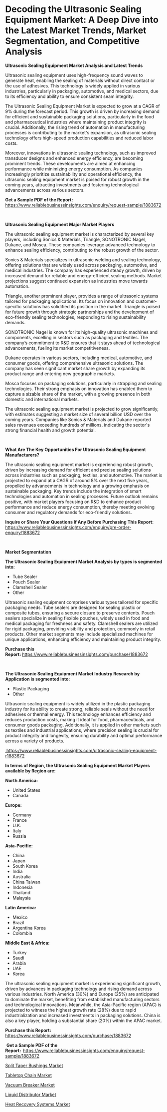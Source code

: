 <p><h1>Decoding the Ultrasonic Sealing Equipment Market: A Deep Dive into the Latest Market Trends, Market Segmentation, and Competitive Analysis</h1></p><p><strong>Ultrasonic Sealing Equipment Market Analysis and Latest Trends</strong></p>
<p><p>Ultrasonic sealing equipment uses high-frequency sound waves to generate heat, enabling the sealing of materials without direct contact or the use of adhesives. This technology is widely applied in various industries, particularly in packaging, automotive, and medical sectors, due to its efficiency and ability to ensure consistent seam integrity.</p><p>The Ultrasonic Sealing Equipment Market is expected to grow at a CAGR of 9% during the forecast period. This growth is driven by increasing demand for efficient and sustainable packaging solutions, particularly in the food and pharmaceutical industries where maintaining product integrity is crucial. Additionally, the rising trend of automation in manufacturing processes is contributing to the market's expansion, as ultrasonic sealing technology offers high-speed production capabilities and reduced labor costs.</p><p>Moreover, innovations in ultrasonic sealing technology, such as improved transducer designs and enhanced energy efficiency, are becoming prominent trends. These developments are aimed at enhancing performance while minimizing energy consumption. As companies increasingly prioritize sustainability and operational efficiency, the ultrasonic sealing equipment market is poised for robust growth in the coming years, attracting investments and fostering technological advancements across various sectors.</p></p>
<p><strong>Get a Sample PDF of the Report:&nbsp;</strong> <a href="https://www.reliablebusinessinsights.com/enquiry/request-sample/1883672?utm_campaign=1138&utm_medium=2&utm_source=Github&utm_content=ia&utm_term=22022025&utm_id=ultrasonic-sealing-equipment">https://www.reliablebusinessinsights.com/enquiry/request-sample/1883672</a></p>
<p>&nbsp;</p>
<p><strong>Ultrasonic Sealing Equipment Major Market Players</strong></p>
<p><p>The ultrasonic sealing equipment market is characterized by several key players, including Sonics & Materials, Triangle, SONOTRONIC Nagel, Dukane, and Mosca. These companies leverage advanced technology to enhance sealing efficiency, contributing to the robust growth of the sector.</p><p>Sonics & Materials specializes in ultrasonic welding and sealing technology, offering solutions that are widely used across packaging, automotive, and medical industries. The company has experienced steady growth, driven by increased demand for reliable and energy-efficient sealing methods. Market projections suggest continued expansion as industries move towards automation.</p><p>Triangle, another prominent player, provides a range of ultrasonic systems tailored for packaging applications. Its focus on innovation and customer-specific solutions has solidified its position in the market. Triangle is poised for future growth through strategic partnerships and the development of eco-friendly sealing technologies, responding to rising sustainability demands.</p><p>SONOTRONIC Nagel is known for its high-quality ultrasonic machines and components, excelling in sectors such as packaging and textiles. The company’s commitment to R&D ensures that it stays ahead of technological advancements, fueling its market competitiveness.</p><p>Dukane operates in various sectors, including medical, automotive, and consumer goods, offering comprehensive ultrasonic solutions. The company has seen significant market share growth by expanding its product range and entering new geographic markets.</p><p>Mosca focuses on packaging solutions, particularly in strapping and sealing technologies. Their strong emphasis on innovation has enabled them to capture a sizable share of the market, with a growing presence in both domestic and international markets.</p><p>The ultrasonic sealing equipment market is projected to grow significantly, with estimates suggesting a market size of several billion USD over the coming years. Companies like Sonics & Materials and Dukane reported sales revenues exceeding hundreds of millions, indicating the sector's strong financial health and growth potential.</p></p>
<p>&nbsp;</p>
<p><strong>What Are The Key Opportunities For Ultrasonic Sealing Equipment Manufacturers?</strong></p>
<p><p>The ultrasonic sealing equipment market is experiencing robust growth, driven by increasing demand for efficient and precise sealing solutions across industries such as packaging, textiles, and automotive. The market is projected to expand at a CAGR of around 8% over the next five years, propelled by advancements in technology and a growing emphasis on sustainable packaging. Key trends include the integration of smart technologies and automation in sealing processes. Future outlook remains positive, with market players focusing on R&D to enhance product performance and reduce energy consumption, thereby meeting evolving consumer and regulatory demands for eco-friendly solutions.</p></p>
<p><strong>Inquire or Share Your Questions If Any Before Purchasing This Report:</strong> <a href="https://www.reliablebusinessinsights.com/enquiry/pre-order-enquiry/1883672?utm_campaign=1138&utm_medium=2&utm_source=Github&utm_content=ia&utm_term=22022025&utm_id=ultrasonic-sealing-equipment">https://www.reliablebusinessinsights.com/enquiry/pre-order-enquiry/1883672</a></p>
<p>&nbsp;</p>
<p><strong>Market Segmentation</strong></p>
<p><strong>The Ultrasonic Sealing Equipment Market Analysis by types is segmented into:</strong></p>
<p><ul><li>Tube Sealer</li><li>Pouch Sealer</li><li>Clamshell Sealer</li><li>Other</li></ul></p>
<p><p>Ultrasonic sealing equipment comprises various types tailored for specific packaging needs. Tube sealers are designed for sealing plastic or composite tubes, ensuring a secure closure to preserve contents. Pouch sealers specialize in sealing flexible pouches, widely used in food and medical packaging for freshness and safety. Clamshell sealers are utilized for rigid packaging, providing visibility and protection, commonly in retail products. Other market segments may include specialized machines for unique applications, enhancing efficiency and maintaining product integrity.</p></p>
<p><strong>Purchase this Report:&nbsp;</strong><a href="https://www.reliablebusinessinsights.com/purchase/1883672?utm_campaign=1138&utm_medium=2&utm_source=Github&utm_content=ia&utm_term=22022025&utm_id=ultrasonic-sealing-equipment">https://www.reliablebusinessinsights.com/purchase/1883672</a></p>
<p>&nbsp;</p>
<p><strong>The Ultrasonic Sealing Equipment Market Industry Research by Application is segmented into:</strong></p>
<p><ul><li>Plastic Packaging</li><li>Other</li></ul></p>
<p><p>Ultrasonic sealing equipment is widely utilized in the plastic packaging industry for its ability to create strong, reliable seals without the need for adhesives or thermal energy. This technology enhances efficiency and reduces production costs, making it ideal for food, pharmaceuticals, and consumer goods packaging. Additionally, it is applied in other markets such as textiles and industrial applications, where precision sealing is crucial for product integrity and longevity, ensuring durability and optimal performance across a variety of products.</p></p>
<p><a href="https://www.reliablebusinessinsights.com/ultrasonic-sealing-equipment-r1883672?utm_campaign=1138&utm_medium=2&utm_source=Github&utm_content=ia&utm_term=22022025&utm_id=ultrasonic-sealing-equipment">&nbsp;https://www.reliablebusinessinsights.com/ultrasonic-sealing-equipment-r1883672</a></p>
<p><strong>In terms of Region, the Ultrasonic Sealing Equipment Market Players available by Region are:</strong></p>
<p>
    <p> <strong> North America: </strong>
        <ul>
            <li>United States</li>
            <li>Canada</li>
        </ul>
        </p> 
    <p> <strong> Europe: </strong>
        <ul>
            <li>Germany</li>
            <li>France</li>
            <li>U.K.</li>
            <li>Italy</li>
            <li>Russia</li>
        </ul>
        </p> 
    <p> <strong> Asia-Pacific: </strong>
        <ul>
            <li>China</li>
            <li>Japan</li>
            <li>South Korea</li>
            <li>India</li>
            <li>Australia</li>
            <li>China Taiwan</li>
            <li>Indonesia</li>
            <li>Thailand</li>
            <li>Malaysia</li>
        </ul>
        </p> 
    <p> <strong> Latin America: </strong>
        <ul>
            <li>Mexico</li>
            <li>Brazil</li>
            <li>Argentina Korea</li>
            <li>Colombia</li>
        </ul>
        </p> 
    <p> <strong> Middle East & Africa: </strong>
        <ul>
            <li>Turkey</li>
            <li>Saudi</li>
            <li>Arabia</li>
            <li>UAE</li>
            <li>Korea</li>
        </ul>
    </p>
    </p>
<p><p>The ultrasonic sealing equipment market is experiencing significant growth, driven by advances in packaging technology and rising demand across various industries. North America (30%) and Europe (25%) are anticipated to dominate the market, benefiting from established manufacturing sectors and technological innovations. Meanwhile, the Asia-Pacific region (APAC) is projected to witness the highest growth rate (28%) due to rapid industrialization and increased investments in packaging solutions. China is also a key player, holding a substantial share (20%) within the APAC market.</p></p>
<p><strong>Purchase this Report: </strong><a href="https://www.reliablebusinessinsights.com/purchase/1883672?utm_campaign=1138&utm_medium=2&utm_source=Github&utm_content=ia&utm_term=22022025&utm_id=ultrasonic-sealing-equipment">https://www.reliablebusinessinsights.com/purchase/1883672</a></p>
<p>&nbsp;<strong>Get a Sample PDF of the Report:&nbsp;&nbsp;</strong><a href="https://www.reliablebusinessinsights.com/enquiry/request-sample/1883672?utm_campaign=1138&utm_medium=2&utm_source=Github&utm_content=ia&utm_term=22022025&utm_id=ultrasonic-sealing-equipment">https://www.reliablebusinessinsights.com/enquiry/request-sample/1883672</a></p>
<p><strong></strong></p>
<p><p><a href="https://github.com/lestymbango/Market-Research-Report-List-1/blob/main/split-taper-bushings-market.md?utm_campaign=1138&utm_medium=2&utm_source=Github&utm_content=ia&utm_term=22022025&utm_id=ultrasonic-sealing-equipment">Split Taper Bushings Market</a></p><p><a href="https://github.com/sevitadwiani/Market-Research-Report-List-1/blob/main/tabletop-chain-market.md?utm_campaign=1138&utm_medium=2&utm_source=Github&utm_content=ia&utm_term=22022025&utm_id=ultrasonic-sealing-equipment">Tabletop Chain Market</a></p><p><a href="https://github.com/enolvesey/Market-Research-Report-List-1/blob/main/vacuum-breaker-market.md?utm_campaign=1138&utm_medium=2&utm_source=Github&utm_content=ia&utm_term=22022025&utm_id=ultrasonic-sealing-equipment">Vacuum Breaker Market</a></p><p><a href="https://github.com/tafuaraasswn/Market-Research-Report-List-1/blob/main/liquid-distributor-market.md?utm_campaign=1138&utm_medium=2&utm_source=Github&utm_content=ia&utm_term=22022025&utm_id=ultrasonic-sealing-equipment">Liquid Distributor Market</a></p><p><a href="https://github.com/peggiputra7o/Market-Research-Report-List-1/blob/main/heat-recovery-systems-market.md?utm_campaign=1138&utm_medium=2&utm_source=Github&utm_content=ia&utm_term=22022025&utm_id=ultrasonic-sealing-equipment">Heat Recovery Systems Market</a></p></p>